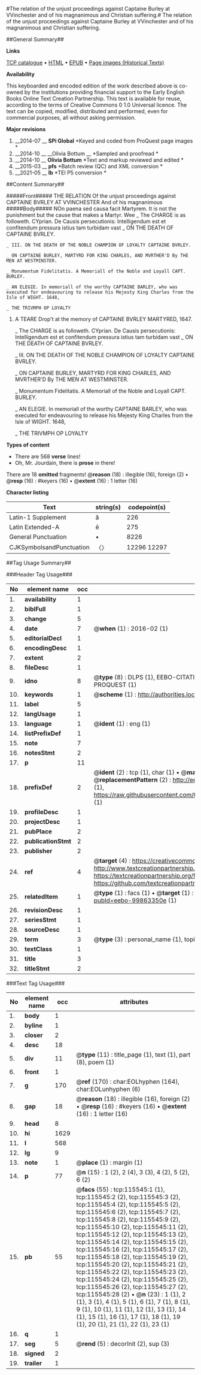 #The relation of the unjust proceedings against Captaine Burley at VVinchester and of his magnanimous and Christian suffering.#
The relation of the unjust proceedings against Captaine Burley at VVinchester and of his magnanimous and Christian suffering.

##General Summary##

**Links**

[TCP catalogue](http://www.ota.ox.ac.uk/tcp/)  • 
[HTML](http://tei.it.ox.ac.uk/tcp/Texts-HTML/free/A92/A92382.html)  • 
[EPUB](http://tei.it.ox.ac.uk/tcp/Texts-EPUB/free/A92/A92382.epub) • 
[Page images (Historical Texts)](https://historicaltexts.jisc.ac.uk/eebo-99863350e)

**Availability**

This keyboarded and encoded edition of the work described above is co-owned by the
    institutions providing financial support to the Early English Books Online Text Creation
    Partnership. This text is available for reuse, according to the terms of  Creative Commons 0 1.0 Universal
    licence. The text can be copied, modified, distributed and performed, even for commercial
    purposes, all without asking permission.

**Major revisions**

1. __2014-07 __ __SPi Global__ *Keyed and coded from ProQuest page images *
1. __2014-10 __ __Olivia Bottum __ *Sampled and proofread *
1. __2014-10 __ __Olivia Bottum__ *Text and markup reviewed and edited *
1. __2015-03 __ __pfs__ *Batch review (QC) and XML conversion *
1. __2021-05 __ __lb__ *TEI P5 conversion *

##Content Summary##

#####Front#####
THE RELATION Of the unjust proceedings against CAPTAINE BVRLEY AT VVINCHESTER And of his magnanimous
#####Body#####
NOn paena sed causa facit Martyrem. It is not the punishment but the cause that makes a Martyr. Wee 
    _ The CHARGE is as followeth.
CYprian. De Causis persecutionis: Intelligendum est et confitendum pressura istius tam turbidam vast
    _ ON THE DEATH OF CAPTAINE BVRLEY.

    _ III. ON THE DEATH OF THE NOBLE CHAMPION OF LOYALTY CAPTAINE BVRLEY.

    _ ON CAPTAINE BURLEY, MARTYRD FOR KING CHARLES, AND MVRTHER'D By THE MEN AT WESTMINSTER.

    _ Monumentum Fidelitatis. A Memoriall of the Noble and Loyall CAPT. BURLEY.

    _ AN ELEGIE. In memoriall of the worthy CAPTAINE BARLEY, who was executed for endeavouring to release his Mejesty King Charles from the Isle of WIGHT. 1648,

    _ THE TRIVMPH OP LOYALTY

1. A TEARE Drop't at the memory of CAPTAINE BVRLEY MARTYRED, 1647.

    _ The CHARGE is as followeth.
CYprian. De Causis persecutionis: Intelligendum est et confitendum pressura istius tam turbidam vast
    _ ON THE DEATH OF CAPTAINE BVRLEY.

    _ III. ON THE DEATH OF THE NOBLE CHAMPION OF LOYALTY CAPTAINE BVRLEY.

    _ ON CAPTAINE BURLEY, MARTYRD FOR KING CHARLES, AND MVRTHER'D By THE MEN AT WESTMINSTER.

    _ Monumentum Fidelitatis. A Memoriall of the Noble and Loyall CAPT. BURLEY.

    _ AN ELEGIE. In memoriall of the worthy CAPTAINE BARLEY, who was executed for endeavouring to release his Mejesty King Charles from the Isle of WIGHT. 1648,

    _ THE TRIVMPH OP LOYALTY

**Types of content**

  * There are 568 **verse** lines!
  * Oh, Mr. Jourdain, there is **prose** in there!

There are 18 **omitted** fragments! 
 @__reason__ (18) : illegible (16), foreign (2)  •  @__resp__ (16) : #keyers (16)  •  @__extent__ (16) : 1 letter (16)

**Character listing**


|Text|string(s)|codepoint(s)|
|---|---|---|
|Latin-1 Supplement|â|226|
|Latin Extended-A|ē|275|
|General Punctuation|•|8226|
|CJKSymbolsandPunctuation|〈〉|12296 12297|

##Tag Usage Summary##

###Header Tag Usage###

|No|element name|occ|attributes|
|---|---|---|---|
|1.|__availability__|1||
|2.|__biblFull__|1||
|3.|__change__|5||
|4.|__date__|7| @__when__ (1) : 2016-02 (1)|
|5.|__editorialDecl__|1||
|6.|__encodingDesc__|1||
|7.|__extent__|2||
|8.|__fileDesc__|1||
|9.|__idno__|8| @__type__ (8) : DLPS (1), EEBO-CITATION (1), VID (1), EEBO-PROQUEST (1), STC (3), PROQUEST (1)|
|10.|__keywords__|1| @__scheme__ (1) : http://authorities.loc.gov/ (1)|
|11.|__label__|5||
|12.|__langUsage__|1||
|13.|__language__|1| @__ident__ (1) : eng (1)|
|14.|__listPrefixDef__|1||
|15.|__note__|7||
|16.|__notesStmt__|2||
|17.|__p__|11||
|18.|__prefixDef__|2| @__ident__ (2) : tcp (1), char (1)  •  @__matchPattern__ (2) : ([0-9\-]+):([0-9IVX]+) (1), (.+) (1)  •  @__replacementPattern__ (2) : http://eebo.chadwyck.com/downloadtiff?vid=$1&page=$2 (1), https://raw.githubusercontent.com/textcreationpartnership/Texts/master/tcpchars.xml#$1 (1)|
|19.|__profileDesc__|1||
|20.|__projectDesc__|1||
|21.|__pubPlace__|2||
|22.|__publicationStmt__|2||
|23.|__publisher__|2||
|24.|__ref__|4| @__target__ (4) : https://creativecommons.org/publicdomain/zero/1.0/ (1), http://www.textcreationpartnership.org/docs/. (1), https://textcreationpartnership.org/faq/#faq05 (1), https://github.com/textcreationpartnership (1)|
|25.|__relatedItem__|1| @__type__ (1) : facs (1)  •  @__target__ (1) : https://data.historicaltexts.jisc.ac.uk/view?pubId=eebo-99863350e (1)|
|26.|__revisionDesc__|1||
|27.|__seriesStmt__|1||
|28.|__sourceDesc__|1||
|29.|__term__|3| @__type__ (3) : personal_name (1), topical_term (1), geographic_name (1)|
|30.|__textClass__|1||
|31.|__title__|3||
|32.|__titleStmt__|2||


###Text Tag Usage###

|No|element name|occ|attributes|
|---|---|---|---|
|1.|__body__|1||
|2.|__byline__|1||
|3.|__closer__|2||
|4.|__desc__|18||
|5.|__div__|11| @__type__ (11) : title_page (1), text (1), part (8), poem (1)|
|6.|__front__|1||
|7.|__g__|170| @__ref__ (170) : char:EOLhyphen (164), char:EOLunhyphen (6)|
|8.|__gap__|18| @__reason__ (18) : illegible (16), foreign (2)  •  @__resp__ (16) : #keyers (16)  •  @__extent__ (16) : 1 letter (16)|
|9.|__head__|8||
|10.|__hi__|1629||
|11.|__l__|568||
|12.|__lg__|9||
|13.|__note__|1| @__place__ (1) : margin (1)|
|14.|__p__|77| @__n__ (15) : 1 (2), 2 (4), 3 (3), 4 (2), 5 (2), 6 (2)|
|15.|__pb__|55| @__facs__ (55) : tcp:115545:1 (1), tcp:115545:2 (2), tcp:115545:3 (2), tcp:115545:4 (2), tcp:115545:5 (2), tcp:115545:6 (2), tcp:115545:7 (2), tcp:115545:8 (2), tcp:115545:9 (2), tcp:115545:10 (2), tcp:115545:11 (2), tcp:115545:12 (2), tcp:115545:13 (2), tcp:115545:14 (2), tcp:115545:15 (2), tcp:115545:16 (2), tcp:115545:17 (2), tcp:115545:18 (2), tcp:115545:19 (2), tcp:115545:20 (2), tcp:115545:21 (2), tcp:115545:22 (2), tcp:115545:23 (2), tcp:115545:24 (2), tcp:115545:25 (2), tcp:115545:26 (2), tcp:115545:27 (2), tcp:115545:28 (2)  •  @__n__ (23) : 1 (1), 2 (1), 3 (1), 4 (1), 5 (1), 6 (1), 7 (1), 8 (1), 9 (1), 10 (1), 11 (1), 12 (1), 13 (1), 14 (1), 15 (1), 16 (1), 17 (1), 18 (1), 19 (1), 20 (1), 21 (1), 22 (1), 23 (1)|
|16.|__q__|1||
|17.|__seg__|5| @__rend__ (5) : decorInit (2), sup (3)|
|18.|__signed__|2||
|19.|__trailer__|1||
